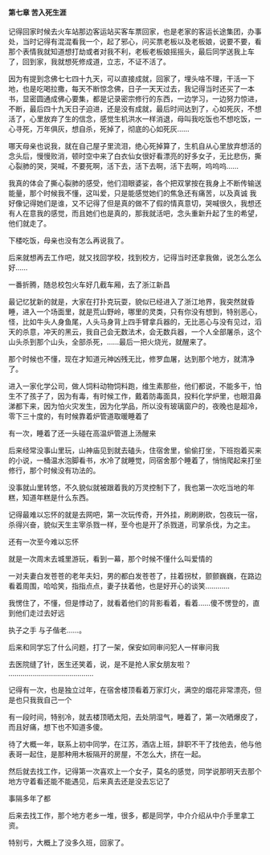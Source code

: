 #### 第七章 苦入死生涯


记得回家时候去火车站那边客运站买客车票回家，也是老家的客运长途集团，办事处，当时记得有混混看我一个，起了邪心，问买票老板以及老板娘，说要不要，看那个表情我就知道想打劫或者对我不利，老板老板娘摇摇头，最后同学送我上车了，回到家，我就想死修成道，立志，不证不活了。

因为有提到念佛七七四十九天，可以直接成就，回家了，埋头啥不理，干活一下地，也是吃喝拉撒，每天不断惊念佛，日子一天天过去，我记得当时还买了一本书，显密圆通成佛心要集，都是记录密宗修行的东西，一边学习，一边努力惊进，不断，最后四十九天日子迫进，还是没有成就，最后时间达到了，心如死灰，不想活了，心里放弃了生的信念，感觉生机洪水一样消退，母叫我吃饭也不想吃饭，一心寻死，万年俱灰，想自杀，死掉了，彻底的心如死灰……

哪天母亲也说我，就在自己屋子里流泪，绝心死掉算了，生机自从心里放弃想活的念头后，慢慢败消，顿时空中来了白衣仙女很好看漂亮的好多女子，无比悲伤，撕心裂肺的哭，哭喊，不要死啊，活下去，活下去啊，活下去啊，呜呜呜……

我真的体会了撕心裂肺的感受，他们泪眼婆娑，各个把双掌按在我身上不断传输送能量，那个时候我不懂，这叫爱，只是能感觉她们的焦急还有痛苦，以及真诚
我好像记得她们是谁，又不记得了但是真的做不了假的情真意切，哭喊很久，我想还有人在意我的感觉，而且她们也是真的，那我就活吧，念头重新升起了生的希望，他们就走了。

下楼吃饭，母亲也没有怎么再说我了。

后来就想再去工作吧，就又找回学校，找到校方，记得当时还拿我做，说怎么怎么好……

一番折腾，随总校包火车好几截车厢，去了浙江新昌

最记忆犹新的就是，大家在打扑克玩耍，貌似已经进入了浙江地界，我突然就昏睡，进入一个场面里，就是荒山野岭，哪里的灵类，只有你没有想到，特别恶心，怪，比如牛头人身鱼尾，人头马身背上四手臂拿兵器的，无比恶心与没有见过，滔天的杀意，冲天的黑云，我自己会无数法术，会无数兵器，一个人全部屠杀，这个山头杀到那个山头，全部杀死，……最后一把火烧光，就醒来了。

那个时候也不懂，现在才知道元神凶残无比，修罗血屠，达到那个地方，就清净了。

进入一家化学公司，做人饲料动物饲料跑，维生素那些，他们都说，不能多干，怕生不了孩子了，因为有毒，有时候工作，戴着防毒面具，投料化学炉里，也眼泪鼻涕都下来，因为怕火灾发生，因为化学品，所以没有玻璃窗户的，夜晚也是超冷，零下三十度的，有时候靠着炉管道取暖睡着了

有一次，睡着了还一头碰在高温炉管道上汤醒来

后来经常没事山里玩，山神庙见到就去磕头，住宿舍里，偷偷打坐，下班抱着买来的小说，一桶温水泡脚看书，水冷了就睡觉，同宿舍那个睡着了，悄悄爬起来打坐修行，那个时候没有功法的。

没事就山里转悠，不久貌似就被跟着我的万灵控制下了，我也第一次吃当地的年糕，知道年糕是什么东西。

记得最难以忘怀的就是去网吧，第一次玩传奇，开外挂，刷刷刷砍，包夜玩一宿，杀得兴奋，貌似天生主宰杀戮一样，至今也是开了杀戮道，司掌杀伐，为之主。

还有一次至今难以忘怀

就是一次周末去城里游玩，看到一幕，那个时候不懂什么叫爱情的

一对夫妻白发苍苍的老年夫妇，男的都白发苍苍了，拄着拐杖，颤颤巍巍，在路边看着周围，哈哈笑，指指点点，妻子扶着他，也是好开心的谈笑…………

我愣住了，不懂，但是悸动了，就看着他们的背影看着，看着……傻不愣登的，直到他们走过去好远

执子之手 与子偕老……。

后来和同学忘了什么问题，打了一架，保安如同审问犯人一样审问我

去医院缝了针，医生还笑着，说，是不是抢人家女朋友啦？
……………………………………

记得有一次，也是独立过年，在宿舍楼顶看着万家灯火，满空的烟花非常漂亮，但是也只我我自己一个

有一段时间，特别冷，就去楼顶晒太阳，去处阴湿气，睡着了，第一次晒爆皮了，而且好痛，想下也不知道多傻。

待了大概一年，联系上初中同学，在江苏，酒店上班，辞职不干了找他去，他与他表哥一起住，是那种用木板隔开的房屋，不怎么大，挤在一起。

然后就去找工作，记得第一次喜欢上一个女子，莫名的感觉，同学说那明天去那个地方守着看还能不能遇见，后来真去还是没去忘记了

事隔多年了都

后来去找工作，那个地方老乡一堆，很多，都是同学，中介介绍从中介手里拿工资。

特别亏，大概上了没多久班，回家了。


